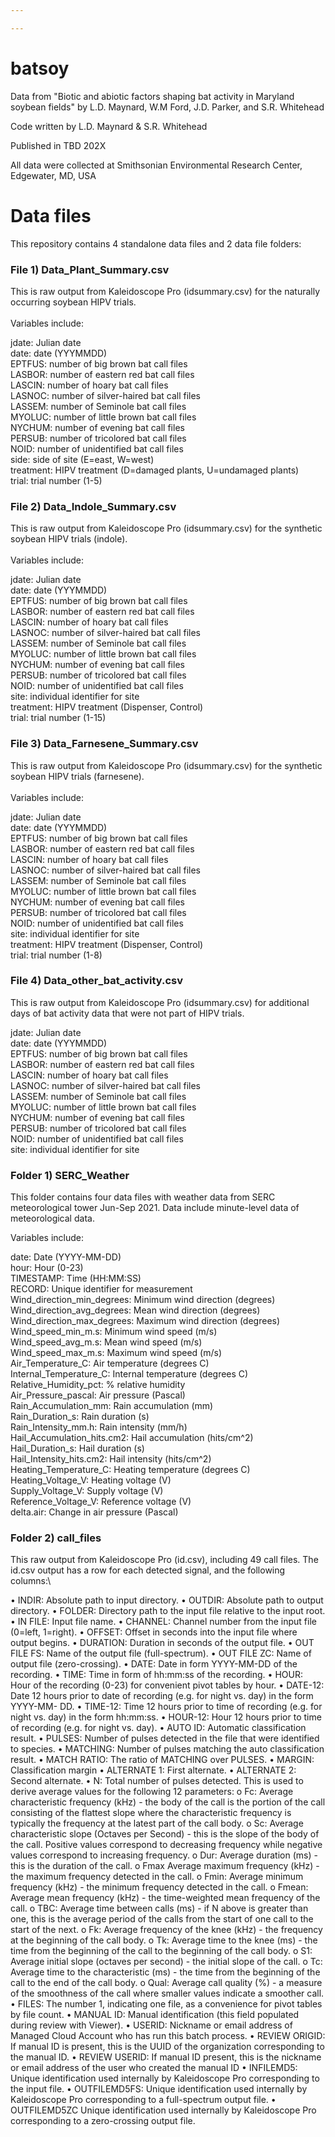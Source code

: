 ```yaml
---

---
```


# batsoy

Data from "Biotic and abiotic factors shaping bat activity in Maryland soybean fields" by L.D. Maynard, W.M Ford, J.D. Parker, and S.R. Whitehead

Code written by L.D. Maynard & S.R. Whitehead

Published in TBD 202X

All data were collected at Smithsonian Environmental Research Center, Edgewater, MD, USA

# Data files

This repository contains 4 standalone data files and 2 data file folders:

### File 1) Data_Plant_Summary.csv

This is raw output from Kaleidoscope Pro (idsummary.csv) for the naturally occurring soybean HIPV trials. \
\
Variables include:

jdate: Julian date\
date: date (YYYMMDD)\
EPTFUS: number of big brown bat call files \
LASBOR: number of eastern red bat call files \
LASCIN: number of hoary bat call files \
LASNOC: number of silver-haired bat call files \
LASSEM: number of Seminole bat call files \
MYOLUC: number of little brown bat call files \
NYCHUM: number of evening bat call files \
PERSUB: number of tricolored bat call files \
NOID: number of unidentified bat call files \
side: side of site (E=east, W=west) \
treatment: HIPV treatment (D=damaged plants, U=undamaged plants) \
trial: trial number (1-5)

### File 2) Data_Indole_Summary.csv

This is raw output from Kaleidoscope Pro (idsummary.csv) for the synthetic soybean HIPV trials (indole). \
\
Variables include:

jdate: Julian date\
date: date (YYYMMDD)\
EPTFUS: number of big brown bat call files \
LASBOR: number of eastern red bat call files \
LASCIN: number of hoary bat call files \
LASNOC: number of silver-haired bat call files \
LASSEM: number of Seminole bat call files \
MYOLUC: number of little brown bat call files \
NYCHUM: number of evening bat call files \
PERSUB: number of tricolored bat call files \
NOID: number of unidentified bat call files \
site: individual identifier for site\
treatment: HIPV treatment (Dispenser, Control) \
trial: trial number (1-15)

### File 3) Data_Farnesene_Summary.csv

This is raw output from Kaleidoscope Pro (idsummary.csv) for the synthetic soybean HIPV trials (farnesene). \
\
Variables include:

jdate: Julian date\
date: date (YYYMMDD)\
EPTFUS: number of big brown bat call files \
LASBOR: number of eastern red bat call files \
LASCIN: number of hoary bat call files \
LASNOC: number of silver-haired bat call files \
LASSEM: number of Seminole bat call files \
MYOLUC: number of little brown bat call files \
NYCHUM: number of evening bat call files \
PERSUB: number of tricolored bat call files \
NOID: number of unidentified bat call files \
site: individual identifier for site\
treatment: HIPV treatment (Dispenser, Control) \
trial: trial number (1-8)

###  File 4) Data_other_bat_activity.csv

This is raw output from Kaleidoscope Pro (idsummary.csv) for additional days of bat activity data that were not part of HIPV trials.

jdate: Julian date\
date: date (YYYMMDD)\
EPTFUS: number of big brown bat call files \
LASBOR: number of eastern red bat call files \
LASCIN: number of hoary bat call files \
LASNOC: number of silver-haired bat call files \
LASSEM: number of Seminole bat call files \
MYOLUC: number of little brown bat call files \
NYCHUM: number of evening bat call files \
PERSUB: number of tricolored bat call files \
NOID: number of unidentified bat call files \
site: individual identifier for site

### Folder 1) SERC_Weather

This folder contains four data files with weather data from SERC meteorological tower Jun-Sep 2021. Data include minute-level data of meteorological data.

Variables include:

date: Date (YYYY-MM-DD)\
hour: Hour (0-23)\
TIMESTAMP: Time (HH:MM:SS)\
RECORD: Unique identifier for measurement\
Wind_direction_min_degrees: Minimum wind direction (degrees)\
Wind_direction_avg_degrees: Mean wind direction (degrees)\
Wind_direction_max_degrees: Maximum wind direction (degrees)\
Wind_speed_min_m.s: Minimum wind speed (m/s)\
Wind_speed_avg_m.s: Mean wind speed (m/s)\
Wind_speed_max_m.s: Maximum wind speed (m/s)\
Air_Temperature_C: Air temperature (degrees C)\
Internal_Temperature_C: Internal temperature (degrees C)\
Relative_Humidity_pct: % relative humidity\
Air_Pressure_pascal: Air pressure (Pascal)\
Rain_Accumulation_mm: Rain accumulation (mm)\
Rain_Duration_s: Rain duration (s)\
Rain_Intensity_mm.h: Rain intensity (mm/h)\
Hail_Accumulation_hits.cm2: Hail accumulation (hits/cm\^2)\
Hail_Duration_s: Hail duration (s)\
Hail_Intensity_hits.cm2: Hail intensity (hits/cm\^2)\
Heating_Temperature_C: Heating temperature (degrees C)\
Heating_Voltage_V: Heating voltage (V)\
Supply_Voltage_V: Supply voltage (V)\
Reference_Voltage_V: Reference voltage (V)\
delta.air: Change in air pressure (Pascal)

### Folder 2) call_files

This raw output from Kaleidoscope Pro (id.csv), including 49 call files. The id.csv output has a row for each detected signal, and the following columns:\

• INDIR: Absolute path to input directory.
• OUTDIR: Absolute path to output directory.
• FOLDER: Directory path to the input file relative to the input root.
• IN FILE: Input file name.
• CHANNEL: Channel number from the input file (0=left, 1=right).
• OFFSET: Offset in seconds into the input file where output begins.
• DURATION: Duration in seconds of the output file.
• OUT FILE FS: Name of the output file (full-spectrum).
• OUT FILE ZC: Name of output file (zero-crossing).
• DATE: Date in form YYYY-MM-DD of the recording.
• TIME: Time in form of hh:mm:ss of the recording.
• HOUR: Hour of the recording (0-23) for convenient pivot tables by hour.
• DATE-12: Date 12 hours prior to date of recording (e.g. for night vs. day) in the form YYYY-MM- DD.
• TIME-12: Time 12 hours prior to time of recording (e.g. for night vs. day) in the form hh:mm:ss.
• HOUR-12: Hour 12 hours prior to time of recording (e.g. for night vs. day).
• AUTO ID: Automatic classification result.
• PULSES: Number of pulses detected in the file that were identified to species.
• MATCHING: Number of pulses matching the auto classification result.
• MATCH RATIO: The ratio of MATCHING over PULSES.
• MARGIN: Classification margin
• ALTERNATE 1: First alternate.
• ALTERNATE 2: Second alternate.
• N: Total number of pulses detected. This is used to derive average values for the following 12
parameters:
o Fc: Average characteristic frequency (kHz) - the body of the call is the portion of the call consisting of
the flattest slope where the characteristic frequency is typically the frequency at the latest part of the call
body.
o Sc: Average characteristic slope (Octaves per Second) - this is the slope of the body of the call. Positive
values correspond to decreasing frequency while negative values correspond to increasing frequency.
o Dur: Average duration (ms) - this is the duration of the call.
o Fmax Average maximum frequency (kHz) - the maximum frequency detected in the call.
o Fmin: Average minimum frequency (kHz) - the minimum frequency detected in the call.
o Fmean: Average mean frequency (kHz) - the time-weighted mean frequency of the call.
o TBC: Average time between calls (ms) - if N above is greater than one, this is the average period of the
calls from the start of one call to the start of the next.
o Fk: Average frequency of the knee (kHz) - the frequency at the beginning of the call body.
o Tk: Average time to the knee (ms) - the time from the beginning of the call to the beginning of the call
body.
o S1: Average initial slope (octaves per second) - the initial slope of the call.
o Tc: Average time to the characteristic (ms) - the time from the beginning of the call to the end of the
call body.
o Qual: Average call quality (%) - a measure of the smoothness of the call where smaller values indicate a
smoother call.
• FILES: The number 1, indicating one file, as a convenience for pivot tables by file count.
• MANUAL ID: Manual identification (this field populated during review with Viewer).
• USERID: Nickname or email address of Managed Cloud Account who has run this batch process.
• REVIEW ORIGID: If manual ID is present, this is the UUID of the organization corresponding to the manual ID.
• REVIEW USERID: If manual ID present, this is the nickname or email address of the user who created the manual ID
• INFILEMD5: Unique identification used internally by Kaleidoscope Pro corresponding to the input file.
• OUTFILEMD5FS: Unique identification used internally by Kaleidoscope Pro corresponding to a full-spectrum output
file.
• OUTFILEMD5ZC Unique identification used internally by Kaleidoscope Pro corresponding to a zero-crossing output
file.

